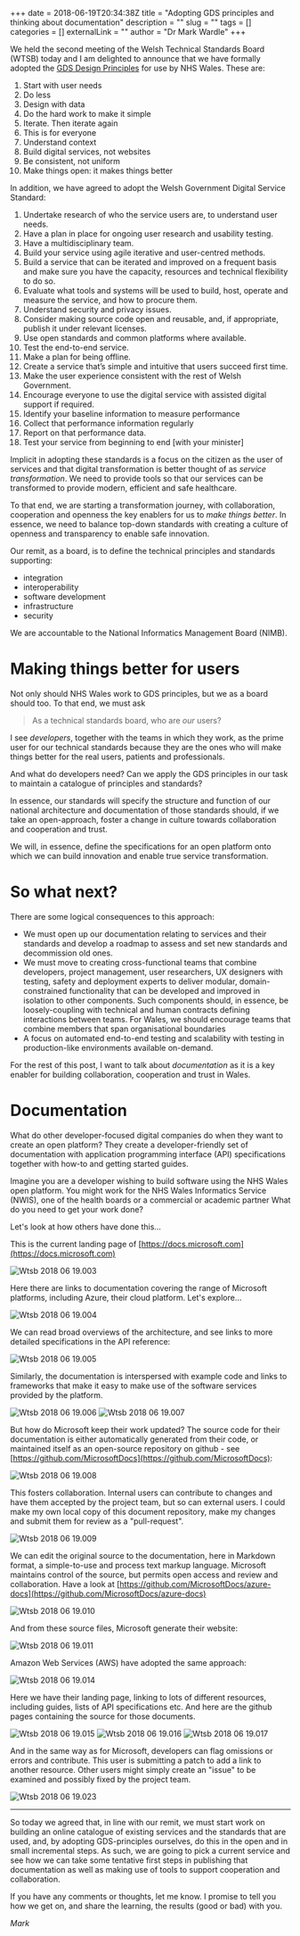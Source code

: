 +++ 
date = 2018-06-19T20:34:38Z
title = "Adopting GDS principles and thinking about documentation"
description = ""
slug = "" 
tags = []
categories = []
externalLink = ""
author = "Dr Mark Wardle"
+++


We held the second meeting of the Welsh Technical Standards Board (WTSB) today and I am delighted to announce that we have formally adopted the [GDS Design Principles](https://www.gov.uk/guidance/government-design-principles) for use by NHS Wales. These are:

1. Start with user needs
2. Do less
3. Design with data
4. Do the hard work to make it simple
5. Iterate. Then iterate again
6. This is for everyone
7. Understand context
8. Build digital services, not websites
9. Be consistent, not uniform
10. Make things open: it makes things better

In addition, we have agreed to adopt the Welsh Government Digital Service Standard:

1. Undertake research of who the service users are, to understand user needs.
2. Have a plan in place for ongoing user research and usability testing.
3. Have a multidisciplinary team.
4. Build your service using agile iterative and user-centred methods.
5. Build a service that can be iterated and improved on a frequent basis and make sure you have the capacity, resources and technical flexibility to do so.
6. Evaluate what tools and systems will be used to build, host, operate and measure the service, and how to procure them.
7. Understand security and privacy issues.
8. Consider making source code open and reusable, and, if appropriate, publish it under relevant licenses.
9. Use open standards and common platforms where available.
10. Test the end-to-end service.
11. Make a plan for being offline.
12. Create a service that’s simple and intuitive that users succeed first time.
13. Make the user experience consistent with the rest of Welsh Government.
14. Encourage everyone to use the digital service with assisted digital support if required.
15. Identify your baseline information to measure performance
16. Collect that performance information regularly
17. Report on that performance data.
18. Test your service from beginning to end [with your minister]

Implicit in adopting these standards is a focus on the citizen as the user of services and that digital transformation is better thought of as *service transformation*. We need to provide tools so that our services can be transformed to provide modern, efficient and safe healthcare.

To that end, we are starting a transformation journey, with collaboration, cooperation and openness the key enablers for us to *make things better*. In essence, we need to balance top-down standards with creating a culture of openness and transparency to enable safe innovation. 

Our remit, as a board, is to define the technical principles and standards supporting:

* integration
* interoperability
* software development
* infrastructure
* security

We are accountable to the National Informatics Management Board (NIMB).

# Making things better for users

Not only should NHS Wales work to GDS principles, but we as a board should too. To that end, we must ask 

> As a technical standards board, who are *our* users? 

I see *developers*, together with the teams in which they work, as the prime user for our technical standards because they are the ones who will make things better for the real users, patients and professionals.

And what do developers need? Can we apply the GDS principles in our task to maintain a catalogue of principles and standards? 

In essence, our standards will specify the structure and function of our national architecture and documentation of those standards should, if we take an open-approach, foster a change in culture towards collaboration and cooperation and trust.

We will, in essence, define the specifications for an open platform onto which we can build innovation and enable true service transformation.

# So what next?

There are some logical consequences to this approach:

* We must open up our documentation relating to services and their standards and develop a roadmap to assess and set new standards and decommission old ones.
* We must move to creating cross-functional teams that combine developers, project management, user researchers, UX designers with testing, safety and deployment experts to deliver modular, domain-constrained functionality that can be developed and improved in isolation to other components. Such components should, in essence, be loosely-coupling with technical and human contracts defining interactions between teams. For Wales, we should encourage teams that combine members that span organisational boundaries
* A focus on automated end-to-end testing and scalability with testing in production-like environments available on-demand.


For the rest of this post, I want to talk about *documentation* as it is a key enabler for building collaboration, cooperation and trust in Wales.

# Documentation

What do other developer-focused digital companies do when they want to create an open platform? They create a developer-friendly set of documentation with application programming interface (API) specifications together with how-to and getting started guides. 

Imagine you are a developer wishing to build software using the NHS Wales open platform. You might work for the NHS Wales Informatics Service (NWIS), one of the health boards or a commercial or academic partner  What do you need to get your work done?

Let's look at how others have done this...

This is the current landing page of [https://docs.microsoft.com](https://docs.microsoft.com)

![Wtsb 2018 06 19.003](/posts/images/wtsb-2018-06-19.003.jpeg)

Here there are links to documentation covering the range of Microsoft platforms, including Azure, their cloud platform. Let's explore...

![Wtsb 2018 06 19.004](/posts/images/wtsb-2018-06-19.004.jpeg)

We can read broad overviews of the architecture, and see links to more detailed specifications in the API reference:

![Wtsb 2018 06 19.005](/posts/images/wtsb-2018-06-19.005.jpeg)

Similarly, the documentation is interspersed with example code and links to frameworks that make it easy to make use of the software services provided by the platform.

![Wtsb 2018 06 19.006](/posts/images/wtsb-2018-06-19.006.jpeg)
![Wtsb 2018 06 19.007](/posts/images/wtsb-2018-06-19.007.jpeg)


But how do Microsoft keep their work updated? The source code for their documentation is either automatically generated from their code, or maintained itself as an open-source repository on github - see [https://github.com/MicrosoftDocs](https://github.com/MicrosoftDocs):

![Wtsb 2018 06 19.008](/posts/images/wtsb-2018-06-19.008.jpeg)

This fosters collaboration. Internal users can contribute to changes and have them accepted by the project team, but so can external users. I could make my own local copy of this document repository, make my changes and submit them for review as a "pull-request". 

![Wtsb 2018 06 19.009](/posts/images/wtsb-2018-06-19.009.jpeg)

We can edit the original source to the documentation, here in Markdown format, a simple-to-use and process text markup language. Microsoft maintains control of the source, but permits open access and review and collaboration. Have a look at [https://github.com/MicrosoftDocs/azure-docs](https://github.com/MicrosoftDocs/azure-docs)

![Wtsb 2018 06 19.010](/posts/images/wtsb-2018-06-19.010.jpeg)

And from these source files, Microsoft generate their website:

![Wtsb 2018 06 19.011](/posts/images/wtsb-2018-06-19.011.jpeg)


Amazon Web Services (AWS) have adopted the same approach:

![Wtsb 2018 06 19.014](/posts/images/wtsb-2018-06-19.014.jpeg)

Here we have their landing page, linking to lots of different resources, including guides, lists of API specifications etc. And here are the github pages containing the source for those documents.

![Wtsb 2018 06 19.015](/posts/images/wtsb-2018-06-19.015.jpeg)
![Wtsb 2018 06 19.016](/posts/images/wtsb-2018-06-19.016.jpeg)
![Wtsb 2018 06 19.017](/posts/images/wtsb-2018-06-19.017.jpeg)

And in the same way as for Microsoft, developers can flag omissions or errors and contribute. This user is submitting a patch to add a link to another resource. Other users might simply create an "issue" to be examined and possibly fixed by the project team.

![Wtsb 2018 06 19.023](/posts/images/wtsb-2018-06-19.023.jpeg)



---


So today we agreed that, in line with our remit, we must start work on building an online catalogue of existing services and the standards that are used, and, by adopting GDS-principles ourselves, do this in the open and in small incremental steps. As such, we are going to pick a current service and see how we can take some tentative first steps in publishing that documentation as well as making use of tools to support cooperation and collaboration.

If you have any comments or thoughts, let me know. I promise to tell you how we get on, and share the learning, the results (good or bad) with you. 

*Mark*
